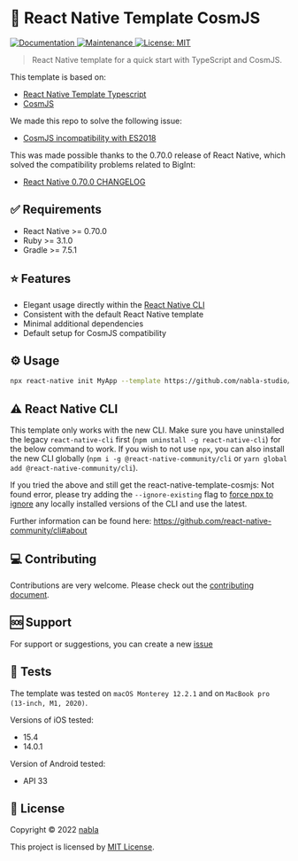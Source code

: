 # 🚀 React Native Template CosmJS

<p>
  <a href="https://github.com/nabla-studio/react-native-template-cosmjs#readme">
    <img alt="Documentation" src="https://img.shields.io/badge/documentation-yes-brightgreen.svg" />
  </a>
  <a href="https://github.com/nabla-studio/react-native-template-cosmjs/graphs/commit-activity">
    <img alt="Maintenance" src="https://img.shields.io/badge/Maintained%3F-yes-green.svg" />
  </a>
  <a href="https://github.com/nabla-studio/react-native-template-cosmjs/blob/master/LICENSE">
    <img alt="License: MIT" src="https://img.shields.io/badge/License-MIT-yellow.svg" />
  </a>
</p>

> React Native template for a quick start with TypeScript and CosmJS.

This template is based on:

- [React Native Template Typescript](https://github.com/react-native-community/react-native-template-typescript)
- [CosmJS](https://github.com/cosmos/cosmjs)

We made this repo to solve the following issue:

- [CosmJS incompatibility with ES2018](https://github.com/cosmos/cosmjs/issues/1144)

This was made possible thanks to the 0.70.0 release of React Native, which solved the compatibility problems related to BigInt:

- [React Native 0.70.0 CHANGELOG](https://github.com/facebook/react-native/blob/main/CHANGELOG.md#0700)

## ✅ Requirements

- React Native >= 0.70.0
- Ruby >= 3.1.0
- Gradle >= 7.5.1

## ⭐ Features

- Elegant usage directly within the [React Native CLI](https://github.com/react-native-community/cli)
- Consistent with the default React Native template
- Minimal additional dependencies
- Default setup for CosmJS compatibility

## ⚙️ Usage

```sh
npx react-native init MyApp --template https://github.com/nabla-studio/react-native-template-cosmjs
```

## ⚠️ React Native CLI

This template only works with the new CLI. Make sure you have uninstalled the legacy `react-native-cli` first (`npm uninstall -g react-native-cli`) for the below command to work. If you wish to not use `npx`, you can also install the new CLI globally (`npm i -g @react-native-community/cli` or `yarn global add @react-native-community/cli`).

If you tried the above and still get the react-native-template-cosmjs: Not found error, please try adding the `--ignore-existing` flag to [force npx to ignore](https://github.com/npm/npx#description) any locally installed versions of the CLI and use the latest.

Further information can be found here: https://github.com/react-native-community/cli#about

## 💻 Contributing

Contributions are very welcome. Please check out the [contributing document](CONTRIBUTING.md).

## 🆘 Support

For support or suggestions, you can create a new [issue](https://github.com/nabla-studio/react-native-template-cosmjs/issues)

## 🧪 Tests

The template was tested on `macOS Monterey 12.2.1` and on `MacBook pro (13-inch, M1, 2020)`.

Versions of iOS tested:

- 15.4
- 14.0.1

Version of Android tested:

- API 33

## 🔏 License

Copyright © 2022 [nabla](https://github.com/nabla-studio)

This project is licensed by [MIT License](LICENSE).

